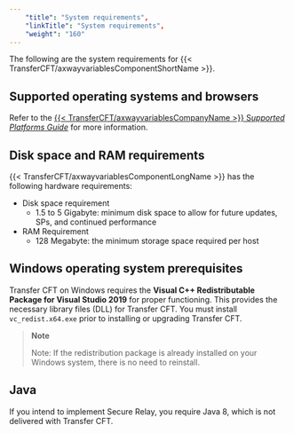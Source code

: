 ```yaml
---
    "title": "System requirements",
    "linkTitle": "System requirements",
    "weight": "160"
---
```

The following are the system requirements for {{< TransferCFT/axwayvariablesComponentShortName  >}}.

Supported operating systems and browsers
----------------------------------------

Refer to the [{{< TransferCFT/axwayvariablesCompanyName  >}} S*upported Platforms Guide*](https://docs.axway.com/bundle/Axway_Products_SupportedPlatforms_allOS_en/resource/Axway_Products_SupportedPlatforms_allOS_en.pdf) for more information.

Disk space and RAM requirements
-------------------------------

{{< TransferCFT/axwayvariablesComponentLongName  >}} has the following hardware requirements:

- Disk space requirement
    -   1.5 to 5 Gigabyte: minimum disk space to allow for future updates, SPs, and continued performance
- RAM Requirement
    -   128 Megabyte: the minimum storage space required per host

Windows operating system prerequisites
--------------------------------------

Transfer CFT on Windows requires the **Visual C++ Redistributable Package for Visual Studio 2019** for proper functioning. This provides the necessary library files (DLL) for Transfer CFT. You must install `vc_redist.x64.exe` prior to installing or upgrading Transfer CFT.

> **Note**
>
> Note: If the redistribution package is already installed on your Windows system, there is no need to reinstall.

Java
----

If you intend to implement Secure Relay, you require Java 8, which is not delivered with Transfer CFT.
